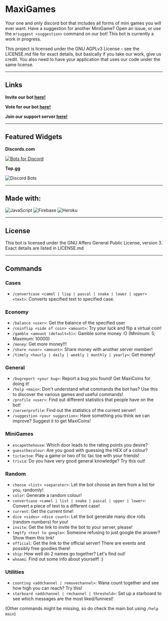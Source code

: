 # MaxiGames

Your one and only discord bot that includes all forms of mini games you will ever want. Have a suggestion for another MiniGame? Open an issue, or use the `m!suggest <suggestion>` command on our bot! This bot is currently a work in progress.

This project is licensed under the GNU AGPLv3 License - see the LICENSE.md file for exact details, but basically if you take our work, give us credit. You also need to have your application that uses our code under the same license.

---

## Links

**Invite our bot <a href="https://discord.com/api/oauth2/authorize?client_id=863419048041381920&permissions=261188091120&scope=bot%20applications.commands">here!</a>**

**Vote for our bot <a href="https://top.gg/bot/863419048041381920/vote"> here!</a>**

**Join our support server <a href="https://discord.gg/BNm87Cvdx3">here!</a>**

---

## Featured Widgets

**Discords.com**

[![Bots for Discord](https://discords.com/bots/api/bot/863419048041381920/widget)](https://discords.com/bots/bots/863419048041381920)

**Top.gg**

![Discord Bots](https://top.gg/api/widget/863419048041381920.svg)

---

## Made with:

![JavaScript](https://img.shields.io/badge/JavaScript-3670A0?style=for-the-badge&logo=Tyopesc&logoColor=ffdd54) ![Firebase](https://img.shields.io/badge/firebase-%23039BE5.svg?style=for-the-badge&logo=firebase) ![Heroku](https://img.shields.io/badge/heroku-%23430098.svg?style=for-the-badge&logo=heroku&logoColor=white)

---

## License

This bot is licensed under the GNU Affero General Public License, version 3.
Exact details are listed in LICENSE.md

---

## Commands

### Cases

-   `/convertcase <camel | lisp | pascal | snake | lower | upper> <text>`: Converts specified text to specified case.

### Economy

-   `/balance <user>`: Get the balance of the specified user
-   `/coinflip <side of coin> <amount>`: Try your luck and flip a virtual coin!
-   `/gamble <amount (default=5)>`: Gamble some money :O (Minimum: 5; Maximum: 10000)
-   `/money`: Get more money!!!
-   `/share <user> <amount>`: Share money with another server member!
-   `/timely <hourly | daily | weekly | monthly | yearly>`: Get money!

### General

-  `/bugreport <your bug>`: Report a bug you found! Get MaxiCoins for doing it!
- `/help <main>`: Don't understand what commands the bot has? Use this to discover the various games and useful commands!
- `/profile <user>`: Find out different statistics that people have on the bot!
- `/serverprofile`: Find out the statistics of the current server!
- `/suggestion <your suggestion>`: Have something you think we can improve? Suggest it to get MaxiCoins!

### MiniGames
- `escapethehouse`: Which door leads to the rating points you desire?
- `guessthecolour`: Are you good with guessing the HEX of a colour?
- `tictactoe`: Play a game or two of tic tac toe with your friends!
- `trivia`: Do you have very good general knowledge? Try this out!

### Random
- `choose <list> <separater>`: Let the bot choose an item from a list for you, randomly!
- `color`: Generate a random colour!
- `convertcase <camel | list | snake | pascal | upper | lower>`: Convert a piece of text to a different case!
- `current`: Get the current time!
- `dice <sides> <dice count>`: Let the bot generate many dice rolls (random numbers) for you!
- `invite`: Get the link to invite the bot to your server, please!
- `lmgtfy <text to google>`: Someone refusing to just google the answer? Show them this link!
- `official`: Get the link to the official server! There are events and possibly free goodies there!
- `ship`: How well do 2 names go together? Let's find out!
- `whoami`: Find out some info about yourself! :)

### Utilities
- `counting <addchannel | removechannel>`: Wana count together and see how high you can reach? Try this!
- `starboard <addchannel | rmchannel | threshold>`: Set up a starboard to see which messages are the most liked/funniest!

(Other commands might be missing, so do check the main bot using `/help main`)